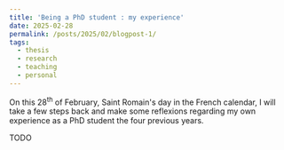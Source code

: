 ```yaml
---
title: 'Being a PhD student : my experience'
date: 2025-02-28
permalink: /posts/2025/02/blogpost-1/
tags:
  - thesis
  - research
  - teaching
  - personal
---
```


On this 28<sup>th</sup> of February, Saint Romain's day in the French calendar, I will take a few steps back and make some reflexions regarding my own experience as a PhD student the four previous years.

TODO